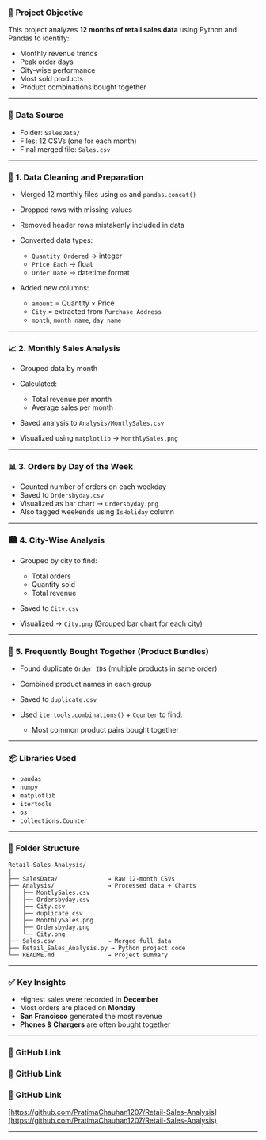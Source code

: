 ### 📌 **Project Objective**

This project analyzes **12 months of retail sales data** using Python and Pandas to identify:

* Monthly revenue trends
* Peak order days
* City-wise performance
* Most sold products
* Product combinations bought together

---

### 📂 **Data Source**

* Folder: `SalesData/`
* Files: 12 CSVs (one for each month)
* Final merged file: `Sales.csv`

---

### 🧹 **1. Data Cleaning and Preparation**

* Merged 12 monthly files using `os` and `pandas.concat()`
* Dropped rows with missing values
* Removed header rows mistakenly included in data
* Converted data types:

  * `Quantity Ordered` → integer
  * `Price Each` → float
  * `Order Date` → datetime format
* Added new columns:

  * `amount` = Quantity × Price
  * `City` = extracted from `Purchase Address`
  * `month`, `month name`, `day name`

---

### 📈 **2. Monthly Sales Analysis**

* Grouped data by month
* Calculated:

  * Total revenue per month
  * Average sales per month
* Saved analysis to `Analysis/MontlySales.csv`
* Visualized using `matplotlib` → `MonthlySales.png`

---

### 📊 **3. Orders by Day of the Week**

* Counted number of orders on each weekday
* Saved to `Ordersbyday.csv`
* Visualized as bar chart → `Ordersbyday.png`
* Also tagged weekends using `IsHoliday` column

---

### 🏙️ **4. City-Wise Analysis**

* Grouped by city to find:

  * Total orders
  * Quantity sold
  * Total revenue
* Saved to `City.csv`
* Visualized → `City.png` (Grouped bar chart for each city)

---

### 🤝 **5. Frequently Bought Together (Product Bundles)**

* Found duplicate `Order ID`s (multiple products in same order)
* Combined product names in each group
* Saved to `duplicate.csv`
* Used `itertools.combinations()` + `Counter` to find:

  * Most common product pairs bought together

---

### 📦 **Libraries Used**

* `pandas`
* `numpy`
* `matplotlib`
* `itertools`
* `os`
* `collections.Counter`

---

### 📁 **Folder Structure**

```
Retail-Sales-Analysis/
│
├── SalesData/              → Raw 12-month CSVs
├── Analysis/               → Processed data + Charts
│   ├── MontlySales.csv
│   ├── Ordersbyday.csv
│   ├── City.csv
│   ├── duplicate.csv
│   ├── MonthlySales.png
│   ├── Ordersbyday.png
│   └── City.png
├── Sales.csv               → Merged full data
├── Retail_Sales_Analysis.py → Python project code
└── README.md               → Project summary
```

---

### ✅ **Key Insights**

* Highest sales were recorded in **December**
* Most orders are placed on **Monday**
* **San Francisco** generated the most revenue
* **Phones & Chargers** are often bought together

---

### 🔗 **GitHub Link**

### 🔗 **GitHub Link**  
### 🔗 **GitHub Link**  
[https://github.com/PratimaChauhan1207/Retail-Sales-Analysis](https://github.com/PratimaChauhan1207/Retail-Sales-Analysis)



---


